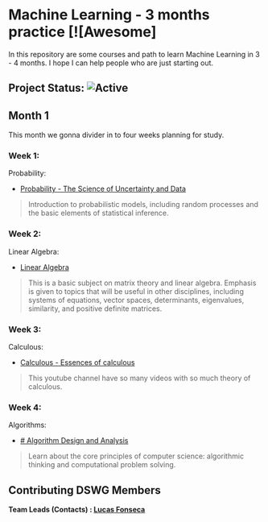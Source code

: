 
# Machine Learning - 3 months practice [![Awesome]
   
In this repository are some courses and path to learn Machine Learning in 3 - 4 months. I hope I can help people who are just starting out. 

## Project Status: ![Active](https://img.shields.io/github/last-commit/lucasfonmiranda/machine-learning-path])

## Month 1

This month we gonna divider in to four weeks planning for study.

  

### Week 1:
Probability:

*  [Probability - The Science of Uncertainty and Data](https://www.edx.org/course/probability-the-science-of-uncertainty-and-data)
> Introduction to probabilistic models, including random processes and the basic elements of statistical inference.

### Week 2:
Linear Algebra:

* [Linear Algebra]([https://ocw.mit.edu/courses/mathematics/18-06-linear-algebra-spring-2010/](https://ocw.mit.edu/courses/mathematics/18-06-linear-algebra-spring-2010/))
>This is a basic subject on matrix theory and linear algebra. Emphasis is given to topics that will be useful in other disciplines, including systems of equations, vector spaces, determinants, eigenvalues, similarity, and positive definite matrices. 

### Week 3:
Calculous:

* [Calculous - Essences of calculous]([https://www.youtube.com/playlist?list=PLZHQObOWTQDMsr9K-rj53DwVRMYO3t5Yr](https://www.youtube.com/playlist?list=PLZHQObOWTQDMsr9K-rj53DwVRMYO3t5Yr))
> This youtube channel have so many videos with so much theory of calculous.

### Week 4:
Algorithms:

* [# Algorithm Design and Analysis]([https://www.edx.org/course/algorithm-design-and-analysis](https://www.edx.org/course/algorithm-design-and-analysis))
>Learn about the core principles of computer science: algorithmic thinking and computational problem solving.


## Contributing DSWG Members

**Team Leads (Contacts) : [Lucas Fonseca](https://github.com/lucasfonmiranda)**